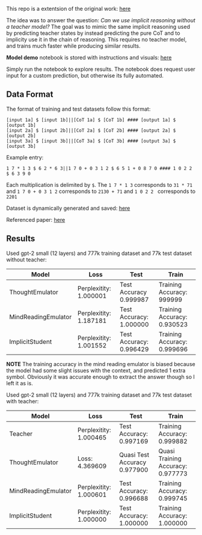 This repo is a extentsion of the original work: [here](https://github.com/EnronMusk/multi_implicit_cot)

The idea was to answer the question: _Can we use implicit reasoning without a teacher model?_ The goal was to mimic the same implicit reasoning used by predicting teacher states by instead predicting the pure CoT and to implicity use it in the chain of reasoning. This requires no teacher model, and trains much faster while producing similar results.

**Model demo** notebook is stored with instructions and visuals: [here](https://github.com/EnronMusk/multi_implicit_cot_noteacher/blob/main/demo/model_demo.ipynb)

Simply run the notebook to explore results. The notebook does request user input for a custom prediction, but otherwise its fully automated.

## **Data Format**
The format of training and test datasets follow this format:
``` 
[input 1a] $ [input 1b]||[CoT 1a] $ [CoT 1b] #### [output 1a] $ [output 1b]
[input 2a] $ [input 2b]||[CoT 2a] $ [CoT 2b] #### [output 2a] $ [output 2b]
[input 3a] $ [input 3b]||[CoT 3a] $ [CoT 3b] #### [output 3a] $ [output 3b]
```
Example entry:
``` 
1 7 * 1 3 $ 6 2 * 6 3||1 7 0 + 0 3 1 2 $ 6 5 1 + 0 8 7 0 #### 1 0 2 2 $ 6 3 9 0
```
Each multiplication is delimited by `$`. The `1 7 * 1 3` corresponds to `31 * 71` and `1 7 0 + 0 3 1 2` corresponds to `2130 + 71` and `1 0 2 2 ` corresponds to `2201`

Dataset is dynamically generated and saved: [here](https://github.com/EnronMusk/multi_implicit_cot_noteacher/tree/main/data)

Referenced paper: [here](https://arxiv.org/pdf/2311.01460.pdf)

## **Results** 
Used gpt-2 small (12 layers) and 777k training dataset and 77k test dataset without teacher:

|**Model** |**Loss** | **Test** | **Train**|
|----------|----------|----------|----------|
|ThoughtEmulator|Perplexitity: 1.000001| Test Accuracy 0.999987| Training Accuracy: 999999|
|MindReadingEmulator|Perplexitity: 1.187181| Test Accuracy: 1.000000| Training Accuracy: 0.930523|
|ImplicitStudent|Perplexitity: 1.001552| Test Accuracy: 0.996429| Training Accuracy: 0.999696|

**NOTE** The training accuracy in the mind reading emulator is biased because the model had some slight issues with the context, and predicted 1 extra symbol. Obviously it was accurate enough to extract the answer though so I left it as is.

Used gpt-2 small (12 layers) and 777k training dataset and 77k test dataset with teacher:

|**Model** |**Loss** | **Test** | **Train**|
|----------|----------|----------|----------|
|Teacher|Perplexitity: 1.000465| Test Accuracy: 0.997169| Training Accuracy: 0.999882|
|ThoughtEmulator|Loss: 4.369609| Quasi Test Accuracy 0.977900| Quasi Training Accuracy: 0.977773|
|MindReadingEmulator|Perplexitity: 1.000601| Test Accuracy: 0.996688| Training Accuracy: 0.999745|
|ImplicitStudent|Perplexitity: 1.000000| Test Accuracy: 1.000000| Training Accuracy: 1.000000|
